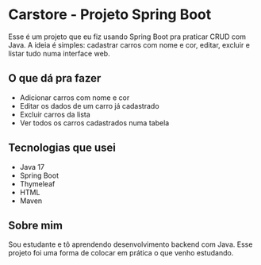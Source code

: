 # Carstore - Projeto Spring Boot

Esse é um projeto que eu fiz usando Spring Boot pra praticar CRUD com Java. 
A ideia é simples: cadastrar carros com nome e cor, editar, excluir e listar tudo numa interface web.

## O que dá pra fazer

- Adicionar carros com nome e cor
- Editar os dados de um carro já cadastrado
- Excluir carros da lista
- Ver todos os carros cadastrados numa tabela

## Tecnologias que usei

- Java 17
- Spring Boot
- Thymeleaf
- HTML
- Maven

## Sobre mim
Sou estudante e tô aprendendo desenvolvimento backend com Java. Esse projeto foi uma forma de colocar em prática o que venho estudando.
